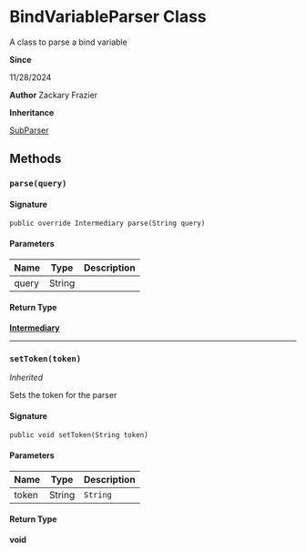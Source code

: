 # BindVariableParser Class

A class to parse a bind variable

**Since** 

11/28/2024

**Author** Zackary Frazier

**Inheritance**

[SubParser](SubParser.md)

## Methods
### `parse(query)`

#### Signature
```apex
public override Intermediary parse(String query)
```

#### Parameters
| Name | Type | Description |
|------|------|-------------|
| query | String |  |

#### Return Type
**[Intermediary](Intermediary.md)**

---

### `setToken(token)`

*Inherited*

Sets the token for the parser

#### Signature
```apex
public void setToken(String token)
```

#### Parameters
| Name | Type | Description |
|------|------|-------------|
| token | String | `String` |

#### Return Type
**void**